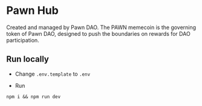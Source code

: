 # Pawn Hub

Created and managed by Pawn DAO. The PAWN memecoin is the governing token of Pawn DAO, designed to push the boundaries on rewards for DAO participation. 

## Run locally

- Change `.env.template` to `.env`

- Run

```
npm i && npm run dev
```